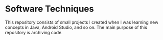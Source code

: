 # Software Techniques

This repository consists of small projects I created when I was learning new concepts in Java, Android Studio, and so on. 
The main purpose of this repository is archiving code.
